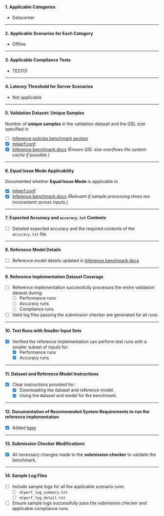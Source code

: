 
#### **1. Applicable Categories**
- Datacenter

---

#### **2. Applicable Scenarios for Each Category**
- Offline

---

#### **3. Applicable Compliance Tests**
- TEST01

---

#### **4. Latency Threshold for Server Scenarios**
- Not applicable

---

#### **5. Validation Dataset: Unique Samples**
Number of **unique samples** in the validation dataset and the QSL size specified in 
- [ ] [inference policies benchmark section](https://github.com/mlcommons/inference_policies/blob/master/inference_rules.adoc#41-benchmarks)
- [X] [mlperf.conf](https://github.com/mlcommons/inference/blob/master/loadgen/mlperf.conf)
- [X] [Inference benchmark docs](https://github.com/mlcommons/inference/blob/docs/docs/index.md)
  *(Ensure QSL size overflows the system cache if possible.)*

---

#### **6. Equal Issue Mode Applicability**
Documented whether **Equal Issue Mode** is applicable in 
- [X] [mlperf.conf](https://github.com/mlcommons/inference/blob/master/loadgen/mlperf.conf#L42)
- [X] [Inference benchmark docs](https://github.com/mlcommons/inference/blob/docs/docs/index.md)
  *(Relevant if sample processing times are inconsistent across inputs.)*

---

#### **7. Expected Accuracy and `accuracy.txt` Contents**
- [ ] Detailed expected accuracy and the required contents of the `accuracy.txt` file.

---

#### **8. Reference Model Details**
- [ ] Reference model details updated in [Inference benchmark docs](https://github.com/mlcommons/inference/blob/docs/docs/index.md)  

---

#### **9. Reference Implementation Dataset Coverage**
- [ ] Reference implementation successfully processes the entire validation dataset during:
  - [ ] Performance runs
  - [ ] Accuracy runs
  - [ ] Compliance runs  
- [ ] Valid log files passing the submission checker are generated for all runs.

---

#### **10. Test Runs with Smaller Input Sets**
- [X] Verified the reference implementation can perform test runs with a smaller subset of inputs for:
  - [X] Performance runs
  - [X] Accuracy runs

---

#### **11. Dataset and Reference Model Instructions**
- [X] Clear instructions provided for:
  - [X] Downloading the dataset and reference model.
  - [X] Using the dataset and model for the benchmark.

---

#### **12. Documentation of Recommended System Requirements to run the reference implementation**
- [X] Added [here](https://github.com/mlcommons/inference/blob/docs/docs/system_requirements.yml#L44)

---

#### **13. Submission Checker Modifications**
- [X] All necessary changes made to the **submission checker** to validate the benchmark.

---

#### **14. Sample Log Files**
- [ ] Include sample logs for all the applicable scenario runs:
  - [ ] `mlperf_log_summary.txt`
  - [ ] `mlperf_log_detail.txt`  
- [ ] Ensure sample logs successfully pass the submission checker and applicable compliance runs.

